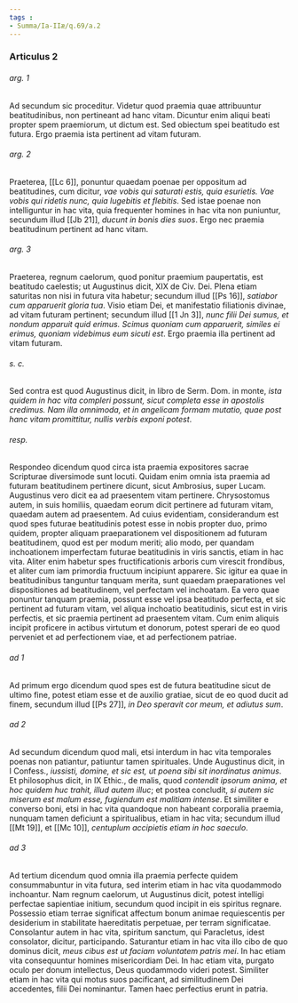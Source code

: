 ```yaml
---
tags : 
- Summa/Ia-IIæ/q.69/a.2
---
```


### Articulus 2

###### arg. 1
Ad secundum sic proceditur. Videtur quod praemia quae attribuuntur beatitudinibus, non pertineant ad hanc vitam. Dicuntur enim aliqui beati propter spem praemiorum, ut dictum est. Sed obiectum spei beatitudo est futura. Ergo praemia ista pertinent ad vitam futuram.

###### arg. 2
Praeterea, [[Lc 6]], ponuntur quaedam poenae per oppositum ad beatitudines, cum dicitur, *vae vobis qui saturati estis, quia esurietis. Vae vobis qui ridetis nunc, quia lugebitis et flebitis*. Sed istae poenae non intelliguntur in hac vita, quia frequenter homines in hac vita non puniuntur, secundum illud [[Jb 21]], *ducunt in bonis dies suos*. Ergo nec praemia beatitudinum pertinent ad hanc vitam.

###### arg. 3
Praeterea, regnum caelorum, quod ponitur praemium paupertatis, est beatitudo caelestis; ut Augustinus dicit, XIX de Civ. Dei. Plena etiam saturitas non nisi in futura vita habetur; secundum illud [[Ps 16]], *satiabor cum apparuerit gloria tua*. Visio etiam Dei, et manifestatio filiationis divinae, ad vitam futuram pertinent; secundum illud [[1 Jn 3]], *nunc filii Dei sumus, et nondum apparuit quid erimus. Scimus quoniam cum apparuerit, similes ei erimus, quoniam videbimus eum sicuti est*. Ergo praemia illa pertinent ad vitam futuram.

###### s. c.
Sed contra est quod Augustinus dicit, in libro de Serm. Dom. in monte, *ista quidem in hac vita compleri possunt, sicut completa esse in apostolis credimus. Nam illa omnimoda, et in angelicam formam mutatio, quae post hanc vitam promittitur, nullis verbis exponi potest*.

###### resp.
Respondeo dicendum quod circa ista praemia expositores sacrae Scripturae diversimode sunt locuti. Quidam enim omnia ista praemia ad futuram beatitudinem pertinere dicunt, sicut Ambrosius, super Lucam. Augustinus vero dicit ea ad praesentem vitam pertinere. Chrysostomus autem, in suis homiliis, quaedam eorum dicit pertinere ad futuram vitam, quaedam autem ad praesentem. Ad cuius evidentiam, considerandum est quod spes futurae beatitudinis potest esse in nobis propter duo, primo quidem, propter aliquam praeparationem vel dispositionem ad futuram beatitudinem, quod est per modum meriti; alio modo, per quandam inchoationem imperfectam futurae beatitudinis in viris sanctis, etiam in hac vita. Aliter enim habetur spes fructificationis arboris cum virescit frondibus, et aliter cum iam primordia fructuum incipiunt apparere. Sic igitur ea quae in beatitudinibus tanguntur tanquam merita, sunt quaedam praeparationes vel dispositiones ad beatitudinem, vel perfectam vel inchoatam. Ea vero quae ponuntur tanquam praemia, possunt esse vel ipsa beatitudo perfecta, et sic pertinent ad futuram vitam, vel aliqua inchoatio beatitudinis, sicut est in viris perfectis, et sic praemia pertinent ad praesentem vitam. Cum enim aliquis incipit proficere in actibus virtutum et donorum, potest sperari de eo quod perveniet et ad perfectionem viae, et ad perfectionem patriae.

###### ad 1
Ad primum ergo dicendum quod spes est de futura beatitudine sicut de ultimo fine, potest etiam esse et de auxilio gratiae, sicut de eo quod ducit ad finem, secundum illud [[Ps 27]], *in Deo speravit cor meum, et adiutus sum*.

###### ad 2
Ad secundum dicendum quod mali, etsi interdum in hac vita temporales poenas non patiantur, patiuntur tamen spirituales. Unde Augustinus dicit, in I Confess., *iussisti, domine, et sic est, ut poena sibi sit inordinatus animus*. Et philosophus dicit, in IX Ethic., de malis, quod *contendit ipsorum anima, et hoc quidem huc trahit, illud autem illuc*; et postea concludit, *si autem sic miserum est malum esse, fugiendum est malitiam intense*. Et similiter e converso boni, etsi in hac vita quandoque non habeant corporalia praemia, nunquam tamen deficiunt a spiritualibus, etiam in hac vita; secundum illud [[Mt 19]], et [[Mc 10]], *centuplum accipietis etiam in hoc saeculo*.

###### ad 3
Ad tertium dicendum quod omnia illa praemia perfecte quidem consummabuntur in vita futura, sed interim etiam in hac vita quodammodo inchoantur. Nam regnum caelorum, ut Augustinus dicit, potest intelligi perfectae sapientiae initium, secundum quod incipit in eis spiritus regnare. Possessio etiam terrae significat affectum bonum animae requiescentis per desiderium in stabilitate haereditatis perpetuae, per terram significatae. Consolantur autem in hac vita, spiritum sanctum, qui Paracletus, idest consolator, dicitur, participando. Saturantur etiam in hac vita illo cibo de quo dominus dicit, *meus cibus est ut faciam voluntatem patris mei*. In hac etiam vita consequuntur homines misericordiam Dei. In hac etiam vita, purgato oculo per donum intellectus, Deus quodammodo videri potest. Similiter etiam in hac vita qui motus suos pacificant, ad similitudinem Dei accedentes, filii Dei nominantur. Tamen haec perfectius erunt in patria.

